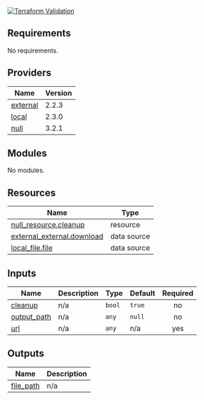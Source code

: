 
[![Terraform Validation](https://github.com/HappyPathway/terraform-url-downloader/actions/workflows/terraform.yaml/badge.svg)](https://github.com/HappyPathway/terraform-url-downloader/actions/workflows/terraform.yaml)

<!-- BEGIN_TF_DOCS -->
## Requirements

No requirements.

## Providers

| Name | Version |
|------|---------|
| <a name="provider_external"></a> [external](#provider\_external) | 2.2.3 |
| <a name="provider_local"></a> [local](#provider\_local) | 2.3.0 |
| <a name="provider_null"></a> [null](#provider\_null) | 3.2.1 |

## Modules

No modules.

## Resources

| Name | Type |
|------|------|
| [null_resource.cleanup](https://registry.terraform.io/providers/hashicorp/null/latest/docs/resources/resource) | resource |
| [external_external.download](https://registry.terraform.io/providers/hashicorp/external/latest/docs/data-sources/external) | data source |
| [local_file.file](https://registry.terraform.io/providers/hashicorp/local/latest/docs/data-sources/file) | data source |

## Inputs

| Name | Description | Type | Default | Required |
|------|-------------|------|---------|:--------:|
| <a name="input_cleanup"></a> [cleanup](#input\_cleanup) | n/a | `bool` | `true` | no |
| <a name="input_output_path"></a> [output\_path](#input\_output\_path) | n/a | `any` | `null` | no |
| <a name="input_url"></a> [url](#input\_url) | n/a | `any` | n/a | yes |

## Outputs

| Name | Description |
|------|-------------|
| <a name="output_file_path"></a> [file\_path](#output\_file\_path) | n/a |
<!-- END_TF_DOCS -->